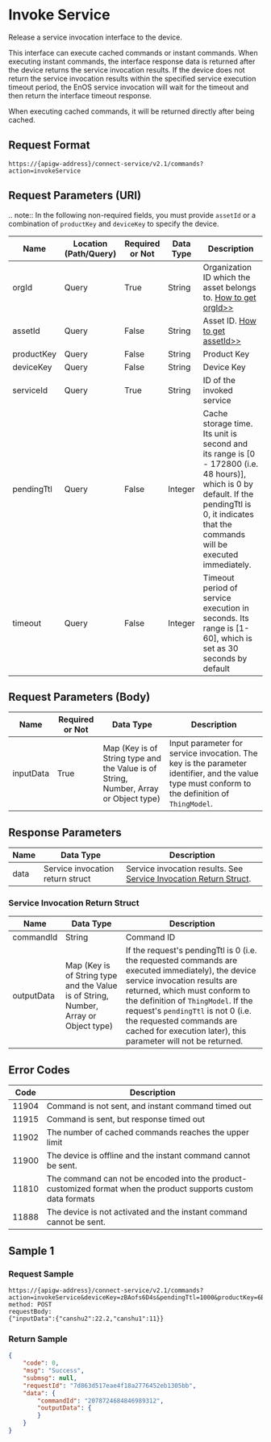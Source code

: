# Invoke Service




Release a service invocation interface to the device.

This interface can execute cached commands or instant commands. When executing instant commands, the interface response data is returned after the device returns the service invocation results. If the device does not return the service invocation results within the specified service execution timeout period, the EnOS service invocation will wait for the timeout and then return the interface timeout response.

When executing cached commands, it will be returned directly after being cached.

## Request Format

```
https://{apigw-address}/connect-service/v2.1/commands?action=invokeService
```

## Request Parameters (URI)

.. note:: In the following non-required fields, you must provide ``assetId`` or a combination of ``productKey`` and ``deviceKey`` to specify the device.

>>>>>>>>>>>>>>>>>>>>>>>>>>>>>>>>>>>>>>>>>>>>>>>>>>>>>>>>>

| Name | Location (Path/Query) | Required or Not | Data Type | Description |
|---------------|------------------|----------|-----------|--------------|
| orgId         | Query            | True     | String    | Organization ID which the asset belongs to. [How to get orgId>>](/docs/api/en/2.0.9/api_faqs#how-to-get-organization-id-orgid-orgid)                |
| assetId  | Query            | False   | String         | Asset ID. [How to get assetId>>](/docs/api/en/2.0.9/api_faqs.html#how-to-get-asset-id-assetid-assetid) |
| productKey | Query          | False       | String       | Product Key     |
| deviceKey | Query           | False      | String       | Device Key         |
| serviceId      | Query| True | String    | ID of the invoked service |
| pendingTtl     | Query| False| Integer    | Cache storage time. Its unit is second and its range is [0 - 172800 (i.e. 48 hours)], which is 0 by default. If the pendingTtl is 0, it indicates that the commands will be executed immediately.  |
| timeout        | Query| False         | Integer    | Timeout period of service execution in seconds. Its range is [1-60], which is set as 30 seconds by default|

## Request Parameters (Body)

| Name | Required or Not | Data Type | Description |
|-----------|---------------|-------------------|----------|
| inputData | True| Map (Key is of String type and the Value is of String, Number, Array or Object type) | Input parameter for service invocation. The key is the parameter identifier, and the value type must conform to the definition of `ThingModel`.  |




## Response Parameters

| Name | Data Type | Description |
|-------------|-------------------|-----------------------------|
| data |  Service invocation return struct      | Service invocation results. See [Service Invocation Return Struct](/docs/api/en/2.0.9/connect/invoke_service.html#service-invocation-return-struct-invo). |


### Service Invocation Return Struct <invo>

| Name | Data Type | Description |
|-------------|-------------------|-----------------------------|
| commandId  | String| Command ID|
| outputData | Map (Key is of String type and the Value is of String, Number, Array or Object type) | If the request's pendingTtl is 0 (i.e. the requested commands are executed immediately), the device service invocation results are returned, which must conform to the definition of `ThingModel`. If the request's `pendingTtl` is not 0 (i.e. the requested commands are cached for execution later), this parameter will not be returned.  |

## Error Codes

| Code | Description    |
|-------|-------------|
| 11904 | Command is not sent, and instant command timed out                         |
| 11915 | Command is sent, but response timed out                  |
| 11902 | The number of cached commands reaches the upper limit                                   |
| 11900 | The device is offline and the instant command cannot be sent.                                     |
| 11810 | The command can not be encoded into the product-customized format when the product supports custom data formats |
| 11888 | The device is not activated and the instant command cannot be sent.                        |


## Sample 1

### Request Sample

```
https://{apigw-address}/connect-service/v2.1/commands?action=invokeService&deviceKey=zBAofs6D4s&pendingTtl=1000&productKey=6Bt59ySj&serviceId=identifier&orgId=o15535059999891&timeout=30
method: POST
requestBody:
{"inputData":{"canshu2":22.2,"canshu1":11}}
```

### Return Sample

```json
{
    "code": 0,
    "msg": "Success",
    "submsg": null,
    "requestId": "7d863d517eae4f18a2776452eb1305bb",
    "data": {
        "commandId": "2078724684846989312",
        "outputData": {
        }
    }
}
```

